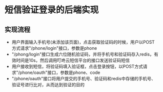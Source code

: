 # 短信验证登录的后端实现
## 实现流程
- 用户界面输入手机号(未添加该页面)，点击获取验证码的时候，用户以POST方式请求"/phone/login"接口，参数是phone
- "/phong/login"接口生成六位随机验证码，并将手机号和验证码存入redis，有效时间是10s，然后调用叮咚云短信平台的接口发送验证码短信
- 用户接收到短信，将验证码填入验证框，点击登录按钮，以POST方式请求"/phone/oauth"接口，参数是phone、code
- "/phone/oauth"接口将用户提交的手机号、验证码和redis中存储的手机号、验证号进行比对，从而达到验证的目的
